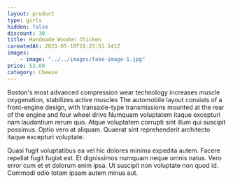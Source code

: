 ```yaml
---
layout: product
type: girls
hidden: false
discount: 30
title: Handmade Wooden Chicken
careatedAt: 2021-05-10T19:23:51.141Z
images:
    - image: "../../images/fake-image-1.jpg"
price: 52.00
category: Cheese
---
```

Boston's most advanced compression wear technology increases muscle oxygenation, stabilizes active muscles
The automobile layout consists of a front-engine design, with transaxle-type transmissions mounted at the rear of the engine and four wheel drive
Numquam voluptatem itaque excepturi nam laudantium rerum quo. Atque voluptatem corrupti sint illum qui suscipit possimus. Optio vero at aliquam. Quaerat sint reprehenderit architecto itaque excepturi voluptate.
 Quasi fugit voluptatibus ea vel hic dolores minima expedita autem. Facere repellat fugit fugiat est. Et dignissimos numquam neque omnis natus. Vero error cum et et dolorum enim ipsa. Ut suscipit non voluptate non quod id. Commodi odio totam ipsam autem minus aut.
